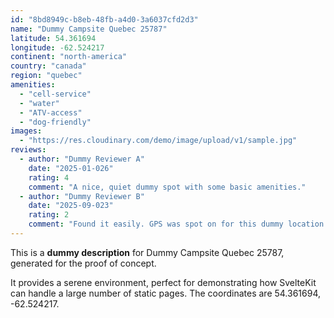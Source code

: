 ```yaml
---
id: "8bd8949c-b8eb-48fb-a4d0-3a6037cfd2d3"
name: "Dummy Campsite Quebec 25787"
latitude: 54.361694
longitude: -62.524217
continent: "north-america"
country: "canada"
region: "quebec"
amenities:
  - "cell-service"
  - "water"
  - "ATV-access"
  - "dog-friendly"
images:
  - "https://res.cloudinary.com/demo/image/upload/v1/sample.jpg"
reviews:
  - author: "Dummy Reviewer A"
    date: "2025-01-026"
    rating: 4
    comment: "A nice, quiet dummy spot with some basic amenities."
  - author: "Dummy Reviewer B"
    date: "2025-09-023"
    rating: 2
    comment: "Found it easily. GPS was spot on for this dummy location."
---
```


This is a **dummy description** for Dummy Campsite Quebec 25787, generated for the proof of concept.

It provides a serene environment, perfect for demonstrating how SvelteKit can handle a large number of static pages. The coordinates are 54.361694, -62.524217.
